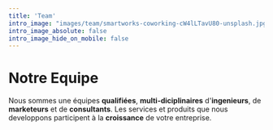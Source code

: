 ```yaml
---
title: 'Team'
intro_image: "images/team/smartworks-coworking-cW4lLTavU80-unsplash.jpg"
intro_image_absolute: false
intro_image_hide_on_mobile: false
---
```


# Notre Equipe

Nous sommes une équipes **qualifiées**, **multi-diciplinaires** d'**ingenieurs**, de **marketeurs** et de **consultants**. Les services et produits que nous developpons participent à la **croissance** de votre entreprise.
